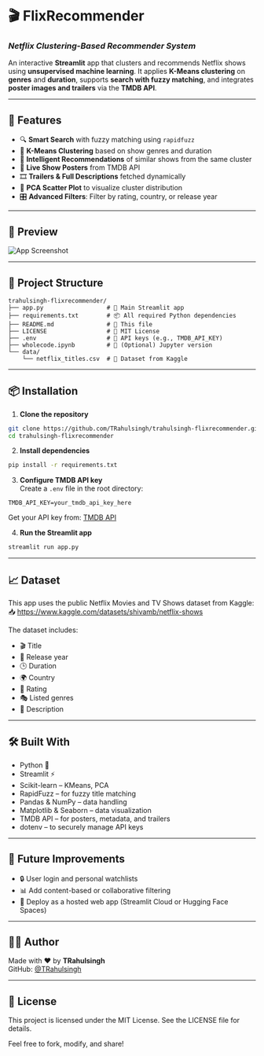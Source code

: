 # 🎬 FlixRecommender  
### *Netflix Clustering-Based Recommender System*

An interactive **Streamlit** app that clusters and recommends Netflix shows using **unsupervised machine learning**. It applies **K-Means clustering** on **genres** and **duration**, supports **search with fuzzy matching**, and integrates **poster images and trailers** via the **TMDB API**.

---

## 🚀 Features

- 🔍 **Smart Search** with fuzzy matching using `rapidfuzz`
- 🎯 **K-Means Clustering** based on show genres and duration
- 🤖 **Intelligent Recommendations** of similar shows from the same cluster
- 📸 **Live Show Posters** from TMDB API
- 🎞️ **Trailers & Full Descriptions** fetched dynamically
- 🧪 **PCA Scatter Plot** to visualize cluster distribution
- 🎛️ **Advanced Filters**: Filter by rating, country, or release year

---

## 📸 Preview

![App Screenshot](https://user-images.githubusercontent.com/data/output.png)  

---

## 📁 Project Structure

```
trahulsingh-flixrecommender/
├── app.py                  # 🎯 Main Streamlit app
├── requirements.txt        # 📦 All required Python dependencies
├── README.md               # 📘 This file
├── LICENSE                 # 📄 MIT License
├── .env                    # 🔐 API keys (e.g., TMDB_API_KEY)
├── wholecode.ipynb         # 📓 (Optional) Jupyter version
└── data/
    └── netflix_titles.csv  # 📄 Dataset from Kaggle
```

---

## 📦 Installation

1. **Clone the repository**  
```bash
git clone https://github.com/TRahulsingh/trahulsingh-flixrecommender.git
cd trahulsingh-flixrecommender
```

2. **Install dependencies**
```bash
pip install -r requirements.txt
```

3. **Configure TMDB API key**  
Create a `.env` file in the root directory:

```
TMDB_API_KEY=your_tmdb_api_key_here
```

Get your API key from: [TMDB API](https://www.themoviedb.org/documentation/api)

4. **Run the Streamlit app**
```bash
streamlit run app.py
```

---

## 📈 Dataset

This app uses the public Netflix Movies and TV Shows dataset from Kaggle:  
📥 https://www.kaggle.com/datasets/shivamb/netflix-shows

The dataset includes:
- 🎬 Title
- 📅 Release year
- 🕒 Duration
- 🌍 Country
- 🔞 Rating
- 🎭 Listed genres
- 📝 Description

---

## 🛠 Built With

- Python 🐍  
- Streamlit ⚡  
- Scikit-learn – KMeans, PCA  
- RapidFuzz – for fuzzy title matching  
- Pandas & NumPy – data handling  
- Matplotlib & Seaborn – data visualization  
- TMDB API – for posters, metadata, and trailers  
- dotenv – to securely manage API keys  

---

## 🧠 Future Improvements

- 🔒 User login and personal watchlists  
- 📊 Add content-based or collaborative filtering  
- 📂 Deploy as a hosted web app (Streamlit Cloud or Hugging Face Spaces)  

---

## 🧑‍💻 Author

Made with ❤️ by **TRahulsingh**  
GitHub: [@TRahulsingh](https://github.com/TRahulsingh)  

---

## 📄 License

This project is licensed under the MIT License. See the LICENSE file for details.  

Feel free to fork, modify, and share!

